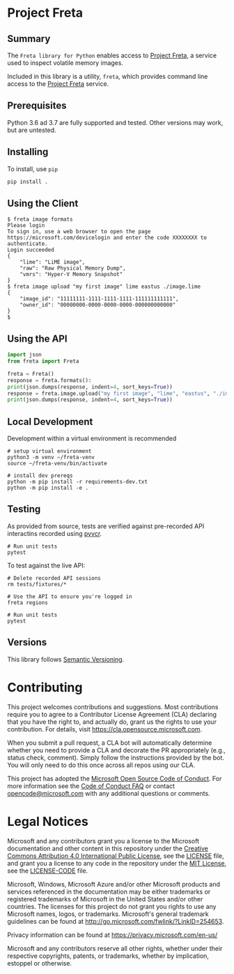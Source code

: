 # Project Freta

## Summary

The `Freta library for Python` enables access to [Project Freta](https://freta.azurewebsites.net), a service used to inspect volatile memory images.

Included in this library is a utility, `freta`, which provides command line access to the [Project Freta](https://freta.azurewebsites.net) service.

## Prerequisites

Python 3.6 ad 3.7 are fully supported and tested.  Other versions may work, but are untested.

## Installing
To install, use `pip`

```bash
pip install .
```

## Using the Client

```
$ freta image formats
Please login
To sign in, use a web browser to open the page https://microsoft.com/devicelogin and enter the code XXXXXXXX to authenticate.
Login succeeded
{
    "lime": "LiME image",
    "raw": "Raw Physical Memory Dump",
    "vmrs": "Hyper-V Memory Snapshot"
}
$ freta image upload "my first image" lime eastus ./image.lime
{
    "image_id": "11111111-1111-1111-1111-111111111111",
    "owner_id": "00000000-0000-0000-0000-000000000000"
}
$
```

## Using the API

```python
import json
from freta import Freta

freta = Freta()
response = freta.formats():
print(json.dumps(response, indent=4, sort_keys=True))
response = freta.image.upload("my first image", "lime", "eastus", "./image.lime")
print(json.dumps(response, indent=4, sort_keys=True))
```

## Local Development

Development within a virtual environment is recommended

    # setup virtual environment
    python3 -m venv ~/freta-venv
    source ~/freta-venv/bin/activate

    # install dev prereqs
    python -m pip install -r requirements-dev.txt
    python -m pip install -e .

## Testing

As provided from source, tests are verified against pre-recorded API interactins recorded using [pyvcr](https://pypi.org/project/vcrpy/).

    # Run unit tests
    pytest

To test against the live API:

    # Delete recorded API sessions
    rm tests/fixtures/*
    
    # Use the API to ensure you're logged in
    freta regions

    # Run unit tests
    pytest

## Versions

This library follows [Semantic Versioning](http://semver.org/).

# Contributing

This project welcomes contributions and suggestions.  Most contributions require you to agree to a
Contributor License Agreement (CLA) declaring that you have the right to, and actually do, grant us
the rights to use your contribution. For details, visit https://cla.opensource.microsoft.com.

When you submit a pull request, a CLA bot will automatically determine whether you need to provide
a CLA and decorate the PR appropriately (e.g., status check, comment). Simply follow the instructions
provided by the bot. You will only need to do this once across all repos using our CLA.

This project has adopted the [Microsoft Open Source Code of Conduct](https://opensource.microsoft.com/codeofconduct/).
For more information see the [Code of Conduct FAQ](https://opensource.microsoft.com/codeofconduct/faq/) or
contact [opencode@microsoft.com](mailto:opencode@microsoft.com) with any additional questions or comments.

# Legal Notices

Microsoft and any contributors grant you a license to the Microsoft documentation and other content
in this repository under the [Creative Commons Attribution 4.0 International Public License](https://creativecommons.org/licenses/by/4.0/legalcode),
see the [LICENSE](LICENSE) file, and grant you a license to any code in the repository under the [MIT License](https://opensource.org/licenses/MIT), see the
[LICENSE-CODE](LICENSE-CODE) file.

Microsoft, Windows, Microsoft Azure and/or other Microsoft products and services referenced in the documentation
may be either trademarks or registered trademarks of Microsoft in the United States and/or other countries.
The licenses for this project do not grant you rights to use any Microsoft names, logos, or trademarks.
Microsoft's general trademark guidelines can be found at http://go.microsoft.com/fwlink/?LinkID=254653.

Privacy information can be found at https://privacy.microsoft.com/en-us/

Microsoft and any contributors reserve all other rights, whether under their respective copyrights, patents,
or trademarks, whether by implication, estoppel or otherwise.
